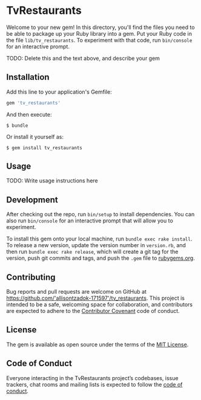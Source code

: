 # TvRestaurants

Welcome to your new gem! In this directory, you'll find the files you need to be able to package up your Ruby library into a gem. Put your Ruby code in the file `lib/tv_restaurants`. To experiment with that code, run `bin/console` for an interactive prompt.

TODO: Delete this and the text above, and describe your gem

## Installation

Add this line to your application's Gemfile:

```ruby
gem 'tv_restaurants'
```

And then execute:

    $ bundle

Or install it yourself as:

    $ gem install tv_restaurants

## Usage

TODO: Write usage instructions here

## Development

After checking out the repo, run `bin/setup` to install dependencies. You can also run `bin/console` for an interactive prompt that will allow you to experiment.

To install this gem onto your local machine, run `bundle exec rake install`. To release a new version, update the version number in `version.rb`, and then run `bundle exec rake release`, which will create a git tag for the version, push git commits and tags, and push the `.gem` file to [rubygems.org](https://rubygems.org).

## Contributing

Bug reports and pull requests are welcome on GitHub at https://github.com/'allisontzadok-171597'/tv_restaurants. This project is intended to be a safe, welcoming space for collaboration, and contributors are expected to adhere to the [Contributor Covenant](http://contributor-covenant.org) code of conduct.

## License

The gem is available as open source under the terms of the [MIT License](https://opensource.org/licenses/MIT).

## Code of Conduct

Everyone interacting in the TvRestaurants project’s codebases, issue trackers, chat rooms and mailing lists is expected to follow the [code of conduct](https://github.com/'allisontzadok-171597'/tv_restaurants/blob/master/CODE_OF_CONDUCT.md).
